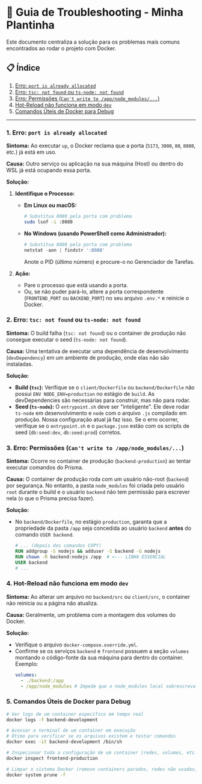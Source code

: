
# 🚨 Guia de Troubleshooting - Minha Plantinha

Este documento centraliza a solução para os problemas mais comuns encontrados ao rodar o projeto com Docker.

## 📋 Índice

1.  [Erro: `port is already allocated`](#1-erro-port-is-already-allocated)
2.  [Erro: `tsc: not found` ou `ts-node: not found`](#2-erro-tsc-not-found-ou-ts-node-not-found)
3.  [Erro: Permissões (`Can't write to /app/node_modules/...`)](#3-erro-permissões-cant-write-to-appnode_modules)
4.  [Hot-Reload não funciona em modo `dev`](#4-hot-reload-não-funciona-em-modo-dev)
5.  [Comandos Úteis de Docker para Debug](#5-comandos-úteis-de-docker-para-debug)

---

### 1. Erro: `port is already allocated`

**Sintoma:** Ao executar `up`, o Docker reclama que a porta (`5173`, `3000`, `80`, `8080`, etc.) já está em uso.

**Causa:** Outro serviço ou aplicação na sua máquina (Host) ou dentro do WSL já está ocupando essa porta.

**Solução:**

1.  **Identifique o Processo:**
    -   **Em Linux ou macOS:**
        ```bash
        # Substitua 8080 pela porta com problema
        sudo lsof -i :8080
        ```
    -   **No Windows (usando PowerShell como Administrador):**
        ```powershell
        # Substitua 8080 pela porta com problema
        netstat -aon | findstr ':8080'
        ```
        Anote o PID (último número) e procure-o no Gerenciador de Tarefas.

2.  **Ação:**
    -   Pare o processo que está usando a porta.
    -   Ou, se não puder pará-lo, altere a porta correspondente (`FRONTEND_PORT` ou `BACKEND_PORT`) no seu arquivo `.env.*` e reinicie o Docker.

### 2. Erro: `tsc: not found` ou `ts-node: not found`

**Sintoma:** O build falha (`tsc: not found`) ou o container de produção não consegue executar o seed (`ts-node: not found`).

**Causa:** Uma tentativa de executar uma dependência de desenvolvimento (`devDependency`) em um ambiente de produção, onde elas não são instaladas.

**Solução:**
-   **Build (`tsc`):** Verifique se o `client/Dockerfile` ou `backend/Dockerfile` não possui `ENV NODE_ENV=production` no estágio de `build`. As devDependencies são necessárias para construir, mas não para rodar.
-   **Seed (`ts-node`):** O `entrypoint.sh` deve ser "inteligente". Ele deve rodar `ts-node` em desenvolvimento e `node` com o arquivo `.js` compilado em produção. Nossa configuração atual já faz isso. Se o erro ocorrer, verifique se o `entrypoint.sh` e o `package.json` estão com os scripts de seed (`db:seed:dev`, `db:seed:prod`) corretos.

### 3. Erro: Permissões (`Can't write to /app/node_modules/...`)

**Sintoma:** Ocorre no container de produção (`backend-production`) ao tentar executar comandos do Prisma.

**Causa:** O container de produção roda com um usuário não-root (`backend`) por segurança. No entanto, a pasta `node_modules` foi criada pelo usuário `root` durante o build e o usuário `backend` não tem permissão para escrever nela (o que o Prisma precisa fazer).

**Solução:**
-   No `backend/Dockerfile`, no estágio `production`, garanta que a propriedade da pasta `/app` seja concedida ao usuário `backend` **antes** do comando `USER backend`.

    ```dockerfile
    # ... (depois dos comandos COPY)
    RUN addgroup -S nodejs && adduser -S backend -G nodejs
    RUN chown -R backend:nodejs /app  # <--- LINHA ESSENCIAL
    USER backend
    # ...
    ```

### 4. Hot-Reload não funciona em modo `dev`

**Sintoma:** Ao alterar um arquivo no `backend/src` ou `client/src`, o container não reinicia ou a página não atualiza.

**Causa:** Geralmente, um problema com a montagem dos volumes do Docker.

**Solução:**
-   Verifique o arquivo `docker-compose.override.yml`.
-   Confirme se os serviços `backend` e `frontend` possuem a seção `volumes` montando o código-fonte da sua máquina para dentro do container. Exemplo:
    ```yaml
    volumes:
      - ./backend:/app
      - /app/node_modules # Impede que o node_modules local sobrescreva o do container
    ```

### 5. Comandos Úteis de Docker para Debug

```bash
# Ver logs de um container específico em tempo real
docker logs -f backend-development

# Acessar o terminal de um container em execução
# Ótimo para verificar se os arquivos existem e testar comandos
docker exec -it backend-development /bin/sh

# Inspecionar toda a configuração de um container (redes, volumes, etc.)
docker inspect frontend-production

# Limpar o sistema Docker (remove containers parados, redes não usadas, etc.)
docker system prune -f